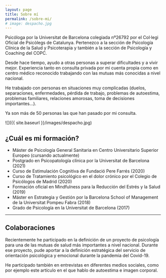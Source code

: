 ```yaml
---
layout: page
title: Sobre mí
permalink: /sobre-mi/
# image: despacho.jpg
---
```


Psicóloga por la Universitat de Barcelona colegiada nº26792 por el Col·legi Oficial de Psicòlegs de Catalunya. Pertenezco a la sección de Psicología Clínica de la Salud y Psicoterapia y también a la sección de Psicología y Coaching del COPC.

Desde hace tiempo, ayudo a otras personas a superar dificultades y a vivir mejor. Experiencia tanto en consulta privada por mi cuenta propia como en centro médico reconocido trabajando con las mutuas más conocidas a nivel nacional.

He trabajado con personas en situaciones muy complicadas (duelos, separaciones, enfermedades, pérdida de trabajo, problemas de autoestima, problemas familiares, relaciones amorosas, toma de decisiones importantes...).

Ya son más de 50 personas las que han pasado por mi consulta.

![]({{ site.baseurl }}/images/despacho.jpg)

## ¿Cuál es mi formación?

- Máster de Psicología General Sanitaria en Centro Universitario Superior Europeo (cursando actualmente)
- Postgrado en Psicopatología clínica por la Universitat de Barcelona (2021)
- Curso de Estimulación Cognitiva de Fundació Pere Farrés (2020)
- Curso de Tratamiento psicológico en el dolor crónico por el Colegio de Psicólogos de Madrid (2020)
- Formación oficial en Mindfulness para la Reducción del Estrés y la Salud (2019)
- Máster en Estrategia y Gestión por la Barcelona School of Management de la Universitat Pompeu Fabra (2018)
- Grado de Psicología en la Universitat de Barcelona (2017)

***

## Colaboraciones

Recientemente he participado en la definición de un proyecto de psicología para una de las mutuas de salud más importantes a nivel nacional. Durante ese proyecto, pude aportar a la definición estratégica del servicio de orientación psicológica y emocional durante la pandemia del Covid-19.

He participado también en entrevistas en diferentes medios sociales, como por ejemplo este artículo en el que hablo de autoestima e imagen corporal.
